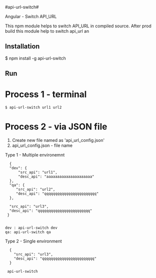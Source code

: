 
#api-url-switch#

Angular - Switch API_URL 

This npm module helps to switch API_URL in compiled source. After prod build this module help to switch api_url an 

## Installation

$ npm install -g api-url-switch 

## Run

# Process 1 - terminal 
    $ api-url-switch url1 url2

# Process 2 - via JSON file

 1. Create new file named as 'api_url_config.json'
 2. api_url_config.json - file name
 
   Type 1 - Multiple environemnt 
   ```
     {
     "dev": {
         "src_api": "url1",
         "desc_api": "aaaaaaaaaaaaaaaaaaaaa"
     },
     "qa": {
        "src_api": "url2",
        "desc_api": "qqqqqqqqqqqqqqqqqqqqqqqq"
     },

     "src_api": "url3",
     "desc_api": "qqqqqqqqqqqqqqqqqqqqqqqq"
    }
    
   ```
    dev : api-url-switch dev 
    qa: api-url-switch qa 
    
   Type 2 - Single environment 
   ```
     {
       "src_api": "url3",
       "desc_api": "qqqqqqqqqqqqqqqqqqqqqqqq"
     }
    
    api-url-switch 
  
     

